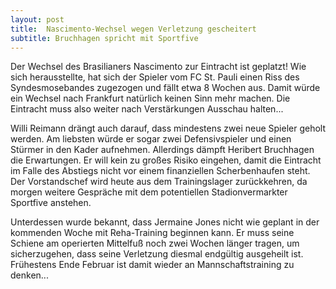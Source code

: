 ```yaml
---
layout: post
title:  Nascimento-Wechsel wegen Verletzung gescheitert
subtitle: Bruchhagen spricht mit Sportfive
---
```


Der Wechsel des Brasilianers Nascimento zur Eintracht ist geplatzt! Wie sich herausstellte, hat sich der Spieler vom FC St. Pauli einen Riss des Syndesmosebandes zugezogen und fällt etwa 8 Wochen aus. Damit würde ein Wechsel nach Frankfurt natürlich keinen Sinn mehr machen. Die Eintracht muss also weiter nach Verstärkungen Ausschau halten...

Willi Reimann drängt auch darauf, dass mindestens zwei neue Spieler geholt werden. Am liebsten würde er sogar zwei Defensivspieler und einen Stürmer in den Kader aufnehmen. Allerdings dämpft Heribert Bruchhagen die Erwartungen. Er will kein zu großes Risiko eingehen, damit die Eintracht im Falle des Abstiegs nicht vor einem finanziellen Scherbenhaufen steht. Der Vorstandschef wird heute aus dem Trainingslager zurückkehren, da morgen weitere Gespräche mit dem potentiellen Stadionvermarkter Sportfive anstehen.

Unterdessen wurde bekannt, dass Jermaine Jones nicht wie geplant in der kommenden Woche mit Reha-Training beginnen kann. Er muss seine Schiene am operierten Mittelfuß noch zwei Wochen länger tragen, um sicherzugehen, dass seine Verletzung diesmal endgültig ausgeheilt ist. Frühestens Ende Februar ist damit wieder an Mannschaftstraining zu denken...
